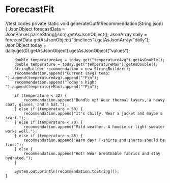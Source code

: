 # ForecastFit
//test codes
private static void generateOutfitRecommendation(String json) {
        JsonObject forecastData = JsonParser.parseString(json).getAsJsonObject();
        JsonArray daily = forecastData.getAsJsonObject("timelines").getAsJsonArray("daily");
        JsonObject today = daily.get(0).getAsJsonObject().getAsJsonObject("values");
        
        double temperatureAvg = today.get("temperatureAvg").getAsDouble(); 
        double temperature = today.get("temperatureMax").getAsDouble();
        StringBuilder recommendation = new StringBuilder();
        recommendation.append("Current (avg) temp: ").append(temperatureAvg).append("°F\n");
        recommendation.append("Today's high: ").append(temperatureMax).append("°F\n");

        if (temperature < 32) {
            recommendation.append("Bundle up! Wear thermal layers, a heavy coat, gloves, and a hat.");
        } else if (temperature < 50) {
            recommendation.append("It's chilly. Wear a jacket and maybe a scarf.");
        } else if (temperature < 70) {
            recommendation.append("Mild weather. A hoodie or light sweater works well.");
        } else if (temperature < 85) {
            recommendation.append("Warm day! T-shirts and shorts should be fine.");
        } else {
            recommendation.append("Hot! Wear breathable fabrics and stay hydrated.");
        }
    
        System.out.println(recommendation.toString());
    }